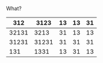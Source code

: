What?

| 312   | 3123  | 13 | 13 | 31 |
|-------|-------|----|----|----|
| 32131 | 3213  | 31 | 13 | 13 |
| 31231 | 31231 | 31 | 31 | 31 |
| 131   | 1331  | 13 | 31 | 13 |
